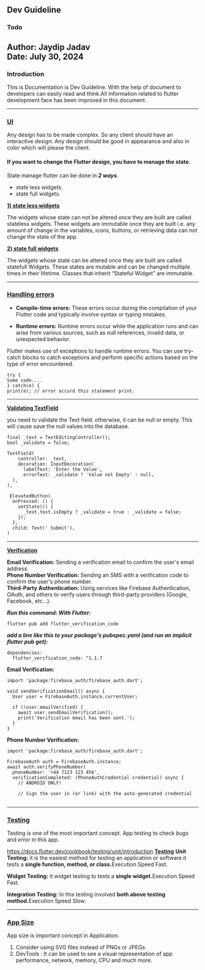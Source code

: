 ## Dev Guideline

### Todo
**Author**: Jaydip Jadav  
**Date**: July 30, 2024
---

### Introduction
This is Documentation is Dev Guideline. With the help of document to developers can easily read and think.All information related to flutter development face has been improved in this document.

---

###  ****[UI](https://docs.flutter.dev/ui)****
Any design has to be made complex.  So any client should have an interactive design.
Any design should be good in appearance and also in color which will please the client.  
 
#### If you want to change the Flutter design, you have to manage the state.

State manage flutter can be done in <b> <i>2 ways</i></b>.
* state less widgets.
* state full widgets.

  
****[1) state less widgets](https://api.flutter.dev/flutter/widgets/StatelessWidget-class.html)****

The widgets whose state can not be altered once they are built are called stateless widgets. These widgets are immutable once they are built i.e. any amount of change in the variables, icons, buttons, or retrieving data can not change the state of the app.

****[2) state full widgets](https://api.flutter.dev/flutter/widgets/StatefulWidget-class.html)****

The widgets whose state can be altered once they are built are called statefull Widgets. These states are mutable and can be changed multiple times in their lifetime. Classes that inherit “Stateful Widget” are immutable.

---

###  ****[Handling errors](https://docs.flutter.dev/testing/errors)****

* **Compile-time errors:**
These errors occur during the compilation of your Flutter code and typically involve syntax or typing mistakes.

* **Runtime errors:**
Runtime errors occur while the application runs and can arise from various sources, such as null references, invalid data, or unexpected behavior.

Flutter makes use of exceptions to handle runtime errors. You can use try-catch blocks to catch exceptions and perform specific actions based on the type of error encountered.

```
try {
Some code....
} catch(e) {
print(e); // error occurd this statement print.
```
---

****[Validating TextField](https://docs.flutter.dev/cookbook/forms/validation)****

you need to validate the Text field. otherwise, it can be null or empty. This will cause save the null values into the database.

```
final _text = TextEditingController();
bool _validate = false;

TextField(
    controller: _text,
    decoration: InputDecoration(
      labelText: 'Enter the Value',
      errorText: _validate ? 'Value not Empty' : null,
  ),
),

 ElevatedButton(
  onPressed: () {
    setState(() {
      _text.text.isEmpty ? _validate = true : _validate = false;
    });
  },
  child: Text(' Submit'),
)  
```
---


****[Verification](https://pub.dev/packages/flutter_verification_code)****

**Email Verification:** Sending a verification email to confirm the user's email address.<br>
**Phone Number Verification:** Sending an SMS with a verification code to confirm the user's phone number.<br>
**Third-Party Authentication:** Using services like Firebase Authentication, OAuth, and others to verify users through third-party providers (Google, Facebook, etc...).

***Run this command:
With Flutter:***

```
flutter pub add flutter_verification_code
```
***add a line like this to your package's pubspec.yaml (and run an implicit flutter pub get):***
```
dependencies:
  flutter_verification_code: ^1.1.7
```

**Email Verification:**
```
import 'package:firebase_auth/firebase_auth.dart';

void sendVerificationEmail() async {
  User user = FirebaseAuth.instance.currentUser;

  if (!user.emailVerified) {
    await user.sendEmailVerification();
    print('Verification email has been sent.');
  }
}
```
**Phone Number Verification:**
```
import 'package:firebase_auth/firebase_auth.dart';

FirebaseAuth auth = FirebaseAuth.instance;
await auth.verifyPhoneNumber(
  phoneNumber: '+44 7123 123 456',
  verificationCompleted: (PhoneAuthCredential credential) async {
    // ANDROID ONLY!

    // Sign the user in (or link) with the auto-generated credential
 
```
---

###  ****[Testing](https://docs.flutter.dev/testing/overview)****

Testing is one of the most important concept. App testing to check *bugs* and *error* in this app.<br>

https://docs.flutter.dev/cookbook/testing/unit/introduction
**[Testing](https://docs.flutter.dev/testing/overview)**
**Unit Testing:** it is the easiest method for testing an application or software.it tests a <b>single function, method, or class.</b>Execution Speed Fast.

**Widget Testing:** it widget testing to tests  a <b>single widget.</b>Execution Speed Fast.

**Integration Testing:** In this testing involved <b>both above testing method.</b>Execution Speed Slow. 

---


###  ****[App Size](https://docs.flutter.dev/ui)****

App size is important concept in Application.
1) Consider using SVG files instead of PNGs or JPEGs.
2) DevTools : It can be used to see a visual representation of app performance, network, memory, CPU and much more.
